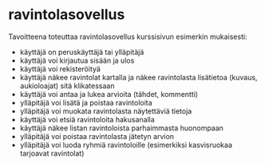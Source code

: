 # ravintolasovellus

Tavoitteena toteuttaa ravintolasovellus kurssisivun esimerkin mukaisesti:

- käyttäjä on peruskäyttäjä tai ylläpitäjä
- käyttäjä voi kirjautua sisään ja ulos
- käyttäjä voi rekisteröityä
- käyttäjä näkee ravintolat kartalla ja näkee ravintolasta lisätietoa (kuvaus, aukioloajat) sitä klikatessaan
- käyttäjä voi antaa ja lukea arvioita (tähdet, kommentti)
- ylläpitäjä voi lisätä ja poistaa ravintoloita
- ylläpitäjä voi muokata ravintolasta näytettäviä tietoja
- käyttäjä voi etsiä ravintoloita hakusanalla
- käyttäjä näkee listan ravintoloista parhaimmasta huonompaan
- ylläpitäjä voi poistaa ravintolasta jätetyn arvion
- ylläpitäjä voi luoda ryhmiä ravintoloille (esimerkiksi kasvisruokaa tarjoavat ravintolat)

